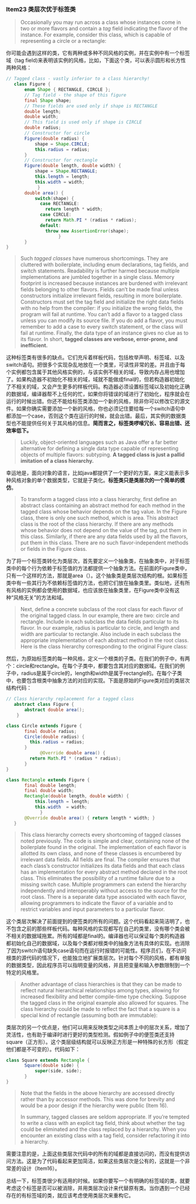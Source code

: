 ### Item23 类层次优于标签类

> Occasionally you may run across a class whose instances come in two or more flavors and contain a *tag* field indicating the flavor of the instance. For example, consider this class, which is capable of representing a circle or a rectangle:

你可能会遇到这样的类，它有两种或多种不同风格的实例，并在实例中有一个标签域（tag field)来表明该实例的风格，比如，下面这个类，可以表示圆形和长方性两种风格：

```java
// Tagged class - vastly inferior to a class hierarchy!
   class Figure {
       enum Shape { RECTANGLE, CIRCLE };
       // Tag field - the shape of this figure
       final Shape shape;
       // These fields are used only if shape is RECTANGLE
       double length;
       double width;
       // This field is used only if shape is CIRCLE
       double radius;
       // Constructor for circle
       Figure(double radius) {
           shape = Shape.CIRCLE;
           this.radius = radius;
       }
       // Constructor for rectangle
       Figure(double length, double width) {
           shape = Shape.RECTANGLE;
           this.length = length;
           this.width = width;
			}
       double area() {
           switch(shape) {
             case RECTANGLE:
               return length * width;
             case CIRCLE:
               return Math.PI * (radius * radius);
             default:
               throw new AssertionError(shape);
					} 
       }
}
```

> Such *tagged classes* have numerous shortcomings. They are cluttered with boilerplate, including enum declarations, tag fields, and switch statements. Readability is further harmed because multiple implementations are jumbled together in a single class. Memory footprint is increased because instances are burdened with irrelevant fields belonging to other flavors. Fields can’t be made final unless constructors initialize irrelevant fields, resulting in more boilerplate. Constructors must set the tag field and initialize the right data fields with no help from the compiler: if you initialize the wrong fields, the program will fail at runtime. You can’t add a flavor to a tagged class unless you can modify its source file. If you do add a flavor, you must remember to add a case to every switch statement, or the class will fail at runtime. Finally, the data type of an instance gives no clue as to its flavor. In short, **tagged classes are verbose, error-prone, and inefficient.**

这种标签类有很多的缺点。它们充斥着样板代码，包括枚举声明、标签域、以及switch语句。把很多个实现杂乱地放在一个类里，可读性非常的差。并且由于每个实例都包含属于其他风格实例的，与该实例不相关的域，导致内存占用也增加了。如果构造器不初始化不相关的域，域就不能做成final的，但若构造器初始化了不相关的域，又会产生更多的样板代码。构造器必须设置标签域以及初始化正确的数据域，编译器帮不上任何的忙，如果你将错误的域进行了初始化，程序就会在运行的时候出错。你还不能给标签类添加一个新的风格，除非你可以修改它的源文件。如果你确实需要添加一个新的风格，你也必须记住要给每一个switch语句中都添加一个case，否则这个类在运行的时候，就会出错。最后，其实例的数据类型也不能提供任何关于其风格的信息。**简而言之，标签类啰嗦冗长、容易出错、还效率低下。**

> Luckily, object-oriented languages such as Java offer a far better alternative for defining a single data type capable of representing objects of multiple flavors: subtyping. **A tagged class is just a pallid imitation of a class hierarchy.**

幸运地是，面向对象的语言，比如java都提供了一个更好的方案，来定义能表示多种风格对象的单个数据类型，它就是子类化。**标签类只是类层次的一个简单的模仿**。

> To transform a tagged class into a class hierarchy, first define an abstract class containing an abstract method for each method in the tagged class whose behavior depends on the tag value. In the Figure class, there is only one such method, which is area. This abstract class is the root of the class hierarchy. If there are any methods whose behavior does not depend on the value of the tag, put them in this class. Similarly, if there are any data fields used by all the flavors, put them in this class. There are no such flavor-independent methods or fields in the Figure class.

为了将一个标签类转化为类层次，首先要定义一个抽象类，在抽象类中，对于标签类中的每个行为依赖于标签值的方法都提供一个抽象方法。在前面的Figure类中，只有一个这样的方法，那就是area（）。这个抽象类是类层次结构的根。如果标签类中有一些其行为不依赖标签值的方法，也把它们放在抽象类里。类似地，还有所有风格的实例都会使用的数据域，也应该放在抽象类里，在Figure类中没有这种“风格无关”的方法和域。

> Next, define a concrete subclass of the root class for each flavor of the original tagged class. In our example, there are two: circle and rectangle. Include in each subclass the data fields particular to its flavor. In our example, radius is particular to circle, and length and width are particular to rectangle. Also include in each subclass the appropriate implementation of each abstract method in the root class. Here is the class hierarchy corresponding to the original Figure class:

然后，为原始标签类的每一种风格，定义一个根类的子类。在我们的例子中，有两个：circle和rectangle。在每个子类中，都要包含其对应的数据域。在我们的例子中，radius是属于circle的，length和width是属于rectangle的。在每个子类中，也要包含根类中抽象方法的对应的实现。下面是原始的Figure类对应的类层次结构代码：

```java
// Class hierarchy replacement for a tagged class
   abstract class Figure {
       abstract double area();
	}
```

```java
class Circle extends Figure {
       final double radius;
       Circle(double radius) { 
         this.radius = radius; 
       }
			 @Override double area() { 
         return Math.PI * (radius * radius); 
       } 
}
```

```java
class Rectangle extends Figure {
       final double length;
       final double width;
       Rectangle(double length, double width) {
           this.length = length;
           this.width  = width;
			 }
       @Override double area() { return length * width; }
   }
```

> This class hierarchy corrects every shortcoming of tagged classes noted previously. The code is simple and clear, containing none of the boilerplate found in the original. The implementation of each flavor is allotted its own class, and none of these classes is encumbered by irrelevant data fields. All fields are final. The compiler ensures that each class’s constructor initializes its data fields and that each class has an implementation for every abstract method declared in the root class. This eliminates the possibility of a runtime failure due to a missing switch case. Multiple programmers can extend the hierarchy independently and interoperably without access to the source for the root class. There is a separate data type associated with each flavor, allowing programmers to indicate the flavor of a variable and to restrict variables and input parameters to a particular flavor.

这个类层次解决了前面提到的便签类的所有的问题。这个代码看起来简洁明了，也不包含之前的那些样板代码。每种风格的实现都写在自己的类里，没有哪个类会被不相关的数据域拖累。所有的域都是final的。编译器也可以保证每个类的构造器都初始化自己的数据域，以及每个类都对根类中的抽象方法有具体的实现。也消除了因为switch语句缺失case语句而在运行时报错的可能性。程序员们，在不访问根类的源代码的情况下，也能独立地扩展类层次。针对每个不同的风格，都有单独的数据类型，因此程序员可以指明变量的风格，并且把变量和输入参数限制到一个特定的风格里。

> Another advantage of class hierarchies is that they can be made to reflect natural hierarchical relationships among types, allowing for increased flexibility and better compile-time type checking. Suppose the tagged class in the original example also allowed for squares. The class hierarchy could be made to reflect the fact that a square is a special kind of rectangle (assuming both are immutable):

类层次的另一个优点是，他们可以用来反映类型之间本质上中的层次关系，增加了灵活性，也有助于编译时进行更好的类型检测。假如例子中的便签类还支持square（正方形）。这个类层级结构就可以反映正方形是一种特殊的长方形（假定他们都是不可变的）。代码如下：

```java
class Square extends Rectangle {
       Square(double side) {
           super(side, side);
       }
}
```

> Note that the fields in the above hierarchy are accessed directly rather than by accessor methods. This was done for brevity and would be a poor design if the hierarchy were public (Item 16).
>
> In summary, tagged classes are seldom appropriate. If you’re tempted to write a class with an explicit tag field, think about whether the tag could be eliminated and the class replaced by a hierarchy. When you encounter an existing class with a tag field, consider refactoring it into a hierarchy.

需要注意的是，上面这些类层次代码中的所有的域都是直接访问的，而没有提供访问方法。这是为了代码看起来更加简洁，如果这些类层次是公有的，这就是一个非常差的设计（Item16）。

总结一下，标签类很少有适用的时候。如果你要写一个有明确的标签域的类，就要考虑这个标签是否可以被消除，并用类层次设计来代替原有类。当你遇到一个已经存在的有标签域的类，就应该考虑使用类层次来重构它。

### 
